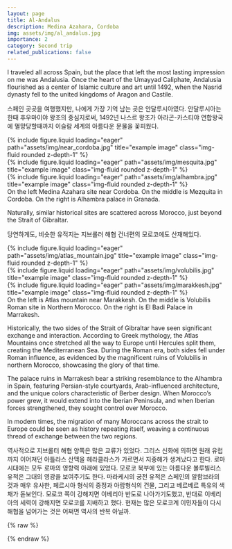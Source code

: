 ```yaml
---
layout: page
title: Al-Andalus
description: Medina Azahara, Cordoba
img: assets/img/al_andalus.jpg
importance: 2
category: Second trip
related_publications: false
---
```

I traveled all across Spain, but the place that left the most lasting impression on me was Andalusia. Once the heart of the Umayyad Caliphate, Andalusia flourished as a center of Islamic culture and art until 1492, when the Nasrid dynasty fell to the united kingdoms of Aragon and Castile.

스페인 곳곳을 여행했지만, 나에게 가장 기억 남는 곳은 안달루시아였다. 안달루시아는 한때 후우마이야 왕조의 중심지로써, 1492년 나스르 왕조가 아라곤-카스티야 연합왕국에 멸망당할때까지 이슬람 세계의 아름다운 문물을 꽃피웠다. 


<div class="row">
    <div class="col-sm mt-3 mt-md-0">
        {% include figure.liquid loading="eager" path="assets/img/near_cordoba.jpg" title="example image" class="img-fluid rounded z-depth-1" %}
    </div>
    <div class="col-sm mt-3 mt-md-0">
        {% include figure.liquid loading="eager" path="assets/img/mesquita.jpg" title="example image" class="img-fluid rounded z-depth-1" %}
    </div>
    <div class="col-sm mt-3 mt-md-0">
        {% include figure.liquid loading="eager" path="assets/img/alhambra.jpg" title="example image" class="img-fluid rounded z-depth-1" %}
    </div>
</div>
<div class="caption">
    On the left Medina Azahara site near Cordoba. On the middle is Mezquita in Cordoba. On the right is Alhambra palace in Granada.
</div>


Naturally, similar historical sites are scattered across Morocco, just beyond the Strait of Gibraltar.

당연하게도, 비슷한 유적지는 지브롤러 해협 건너편의 모로코에도 산재해있다. 


<div class="row">
    <div class="col-sm mt-3 mt-md-0">
        {% include figure.liquid loading="eager" path="assets/img/atlas_mountain.jpg" title="example image" class="img-fluid rounded z-depth-1" %}
    </div>
    <div class="col-sm mt-3 mt-md-0">
        {% include figure.liquid loading="eager" path="assets/img/volubilis.jpg" title="example image" class="img-fluid rounded z-depth-1" %}
    </div>
    <div class="col-sm mt-3 mt-md-0">
        {% include figure.liquid loading="eager" path="assets/img/marakkesh.jpg" title="example image" class="img-fluid rounded z-depth-1" %}
    </div>
</div>
<div class="caption">
    On the left is Atlas mountain near Marakkesh. On the middle is Volubilis Roman site in Northern Morocco. On the right is El Badi Palace in Marrakesh.
</div>


Historically, the two sides of the Strait of Gibraltar have seen significant exchange and interaction. According to Greek mythology, the Atlas Mountains once stretched all the way to Europe until Hercules split them, creating the Mediterranean Sea. During the Roman era, both sides fell under Roman influence, as evidenced by the magnificent ruins of Volubilis in northern Morocco, showcasing the glory of that time.

The palace ruins in Marrakesh bear a striking resemblance to the Alhambra in Spain, featuring Persian-style courtyards, Arab-influenced architecture, and the unique colors characteristic of Berber design. When Morocco’s power grew, it would extend into the Iberian Peninsula, and when Iberian forces strengthened, they sought control over Morocco.

In modern times, the migration of many Moroccans across the strait to Europe could be seen as history repeating itself, weaving a continuous thread of exchange between the two regions.


역사적으로 지브롤터 해협 양쪽은 많은 교류가 있었다. 그리스 신화에 의하면 원래 유럽까지 이어져던 아틀라스 산맥을 헤라클라스가 가르면서 지중해가 생겨났다고 한다. 로마시대에는 모두 로마의 영향력 아래에 있었다. 모로코 북부에 있는 아름다운 볼루빌리스 유적은 그대의 영광을 보여주기도 한다. 마라케시의 궁전 유적은 스페인의 알함브라의 것과 매우 유사한, 페르시아 형식의 중정과 아랍형식의 건물, 그리고 베르베르 특유의 색채가 돋보인다. 모로코 쪽이 강해지면 이베리아 반도로 나아가기도했고, 반대로 이베리아의 세력이 강해지면 모로코를 지배하고 했다. 현재는 많은 모로코계 이민자들이 다시 해협을 넘어가는 것은 어쩌면 역사의 반복 아닐까.




{% raw %}


{% endraw %}

